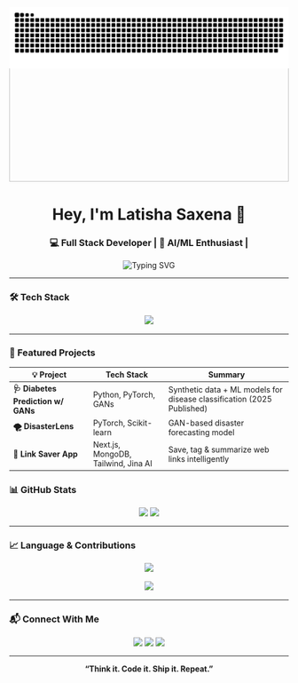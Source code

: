 <!-- 💻 GitHub Coder Profile for Latisha Saxena -->

<!-- Background Animation -->
<div align="center" style="position: relative; z-index: 0;">
  <img src="https://raw.githubusercontent.com/Platane/snk/output/github-contribution-grid-snake.svg" style="position:absolute; top:0; left:0; width:100%; z-index:-1;" alt="snake-animation" />
</div>

<p align="center">
  <img src="https://media.giphy.com/media/qgQUggAC3Pfv687qPC/giphy.gif" width="100%" height="300px" />
</p>

<h1 align="center">Hey, I'm Latisha Saxena 👋</h1>
<h3 align="center">💻 Full Stack Developer | 🤖 AI/ML Enthusiast | </h3>

<p align="center">
  <img src="https://readme-typing-svg.demolab.com?font=Fira+Code&pause=1000&color=00FACC&center=true&vCenter=true&width=450&lines=Building+cool+things+with+code;React+%7C+Next.js+%7C+MongoDB+%7C+AI%2FML;Passionate+Problem+Solver+%F0%9F%94%A5" alt="Typing SVG" />
</p>

---

### 🛠️ Tech Stack

<p align="center">
  <img src="https://skillicons.dev/icons?i=cpp,python,java,js,html,css,tailwind,react,nextjs,nodejs,flask,postgres,mongodb,firebase,docker,tensorflow,pytorch,git,vscode,linux" />
</p>

---

### 🚀 Featured Projects

| 💡 Project | Tech Stack | Summary |
|-----------|------------|---------|
| **🩺 Diabetes Prediction w/ GANs** | Python, PyTorch, GANs | Synthetic data + ML models for disease classification (2025 Published) |
| **🌪️ DisasterLens** | PyTorch, Scikit-learn | GAN-based disaster forecasting model |
| **🔖 Link Saver App** | Next.js, MongoDB, Tailwind, Jina AI | Save, tag & summarize web links intelligently |


### 📊 GitHub Stats

<p align="center">
  <img src="https://github-readme-stats.vercel.app/api?username=Latisha-29&show_icons=true&theme=tokyonight&hide_border=true" width="47%" />
  <img src="https://github-readme-streak-stats.herokuapp.com/?user=Latisha-29&theme=tokyonight&hide_border=true" width="47%" />
</p>

---

### 📈 Language & Contributions

<p align="center">
  <img src="https://github-readme-stats.vercel.app/api/top-langs/?username=Latisha-29&layout=compact&theme=tokyonight&hide_border=true" width="48%" />
</p>

<p align="center">
  <img src="https://github-readme-activity-graph.vercel.app/graph?username=Latisha-29&theme=react-dark&hide_border=true" />
</p>

---



### 📬 Connect With Me

<p align="center">
  <a href="mailto:latishasaxena@gmail.com"><img src="https://img.shields.io/badge/Email-D14836?style=flat&logo=gmail&logoColor=white"/></a>
  <a href="https://linkedin.com/in/latisha-saxena-900402316"><img src="https://img.shields.io/badge/LinkedIn-blue?style=flat&logo=linkedin"/></a>
  <a href="https://github.com/Latisha-29"><img src="https://img.shields.io/badge/GitHub-black?style=flat&logo=github&logoColor=white"/></a>
</p>

---

<p align="center">
  <strong>“Think it. Code it. Ship it. Repeat.”</strong>
</p>
